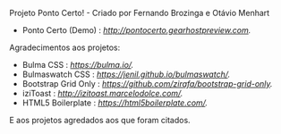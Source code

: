 Projeto Ponto Certo! - Criado por Fernando Brozinga e Otávio Menhart

- Ponto Certo (Demo) : _http://pontocerto.gearhostpreview.com._


Agradecimentos aos projetos:

- Bulma CSS : _https://bulma.io/._
- Bulmaswatch CSS : _https://jenil.github.io/bulmaswatch/._
- Bootstrap Grid Only : _https://github.com/zirafa/bootstrap-grid-only._
- iziToast : _http://izitoast.marcelodolce.com/._
- HTML5 Boilerplate : _https://html5boilerplate.com/._

E aos projetos agredados aos que foram citados.